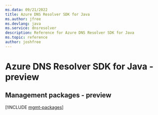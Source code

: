 ```yaml
---
ms.data: 09/21/2022
title: Azure DNS Resolver SDK for Java
ms.author: jfree
ms.devlang: java
ms.service: dnsresolver
description: Reference for Azure DNS Resolver SDK for Java
ms.topic: reference
author: joshfree
---
```

# Azure DNS Resolver SDK for Java - preview

## Management packages - preview
[!INCLUDE [mgmt-packages](dns-resolver-mgmt-index.md)]